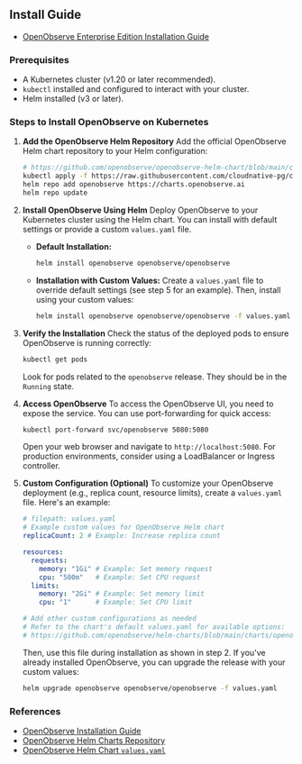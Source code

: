 ## Install Guide
- [OpenObserve Enterprise Edition Installation Guide](https://openobserve.ai/docs/openobserve-enterprise-edition-installation-guide/)

### Prerequisites
- A Kubernetes cluster (v1.20 or later recommended).
- `kubectl` installed and configured to interact with your cluster.
- Helm installed (v3 or later).

### Steps to Install OpenObserve on Kubernetes

1.  **Add the OpenObserve Helm Repository**
    Add the official OpenObserve Helm chart repository to your Helm configuration:
    ```bash
    # https://github.com/openobserve/openobserve-helm-chart/blob/main/charts/openobserve/README.md
    kubectl apply -f https://raw.githubusercontent.com/cloudnative-pg/cloudnative-pg/release-1.22/releases/cnpg-1.22.1.yaml
    helm repo add openobserve https://charts.openobserve.ai
    helm repo update
    ```

2.  **Install OpenObserve Using Helm**
    Deploy OpenObserve to your Kubernetes cluster using the Helm chart. You can install with default settings or provide a custom `values.yaml` file.

    *   **Default Installation:**
        ```bash
        helm install openobserve openobserve/openobserve
        ```

    *   **Installation with Custom Values:**
        Create a `values.yaml` file to override default settings (see step 5 for an example). Then, install using your custom values:
        ```bash
        helm install openobserve openobserve/openobserve -f values.yaml
        ```

3.  **Verify the Installation**
    Check the status of the deployed pods to ensure OpenObserve is running correctly:
    ```bash
    kubectl get pods
    ```
    Look for pods related to the `openobserve` release. They should be in the `Running` state.

4.  **Access OpenObserve**
    To access the OpenObserve UI, you need to expose the service. You can use port-forwarding for quick access:
    ```bash
    kubectl port-forward svc/openobserve 5080:5080
    ```
    Open your web browser and navigate to `http://localhost:5080`. For production environments, consider using a LoadBalancer or Ingress controller.

5.  **Custom Configuration (Optional)**
    To customize your OpenObserve deployment (e.g., replica count, resource limits), create a `values.yaml` file. Here's an example:
    ```yaml
    # filepath: values.yaml
    # Example custom values for OpenObserve Helm chart
    replicaCount: 2 # Example: Increase replica count

    resources:
      requests:
        memory: "1Gi" # Example: Set memory request
        cpu: "500m"   # Example: Set CPU request
      limits:
        memory: "2Gi" # Example: Set memory limit
        cpu: "1"      # Example: Set CPU limit

    # Add other custom configurations as needed
    # Refer to the chart's default values.yaml for available options:
    # https://github.com/openobserve/helm-charts/blob/main/charts/openobserve/values.yaml
    ```
    Then, use this file during installation as shown in step 2. If you've already installed OpenObserve, you can upgrade the release with your custom values:
    ```bash
    helm upgrade openobserve openobserve/openobserve -f values.yaml
    ```

### References
- [OpenObserve Installation Guide](https://openobserve.ai/docs/openobserve-enterprise-edition-installation-guide/)
- [OpenObserve Helm Charts Repository](https://github.com/openobserve/helm-charts)
- [OpenObserve Helm Chart `values.yaml`](https://github.com/openobserve/helm-charts/blob/main/charts/openobserve/values.yaml)
